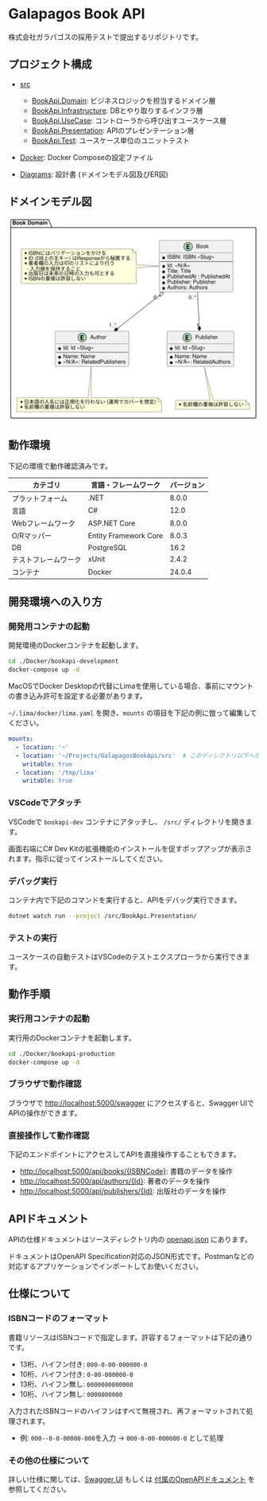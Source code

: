 # Galapagos Book API

株式会社ガラパゴスの採用テストで提出するリポジトリです。

## プロジェクト構成

- [src](/src)
  - [BookApi.Domain](/src/BookApi.Domain/): ビジネスロジックを担当するドメイン層
  - [BookApi.Infrastructure](/src/BookApi.Infrastructure/): DBとやり取りするインフラ層
  - [BookApi.UseCase](/src/BookApi.UseCase/): コントローラから呼び出すユースケース層
  - [BookApi.Presentation](/src/BookApi.Presentation/): APIのプレゼンテーション層
  - [BookApi.Test](/src/BookApi.Test/): ユースケース単位のユニットテスト

- [Docker](/Docker/): Docker Composeの設定ファイル

- [Diagrams](/Diagrams/): 設計書 (ドメインモデル図及びER図)

## ドメインモデル図

![ドメインモデル図](/Diagrams/BookApi_DomainModel.svg)

## 動作環境

下記の環境で動作確認済みです。

カテゴリ         |言語・フレームワーク |バージョン|
--------------------|---------------------|----------|
プラットフォーム    |.NET                 |8.0.0     |
言語                |C#                   |12.0      |
Webフレームワーク   |ASP.NET Core         |8.0.0     |
O/Rマッパー         |Entity Framework Core|8.0.3     |
DB                  |PostgreSQL           |16.2      |
テストフレームワーク|xUnit                |2.4.2     |
コンテナ            |Docker               |24.0.4    |

## 開発環境への入り方

### 開発用コンテナの起動

開発環境のDockerコンテナを起動します。

```bash
cd ./Docker/bookapi-development
docker-compose up -d
```

MacOSでDocker Desktopの代替にLimaを使用している場合、事前にマウントの書き込み許可を設定する必要があります。

`~/.lima/docker/lima.yaml` を開き、`mounts` の項目を下記の例に倣って編集してください。

```yaml
mounts:
  - location: '~'
  - location: '~/Projects/GalapagosBookApi/src'  # このディレクトリ以下への書き込みを許可する
    writable: true
  - location: '/tmp/lima'
    writable: true
```

### VSCodeでアタッチ

VSCodeで `bookapi-dev` コンテナにアタッチし、 `/src/` ディレクトリを開きます。

画面右端にC# Dev Kitの拡張機能のインストールを促すポップアップが表示されます。指示に従ってインストールしてください。

### デバッグ実行

コンテナ内で下記のコマンドを実行すると、APIをデバッグ実行できます。

```bash
dotnet watch run --project /src/BookApi.Presentation/
```

### テストの実行

ユースケースの自動テストはVSCodeのテストエクスプローラから実行できます。

## 動作手順

### 実行用コンテナの起動

実行用のDockerコンテナを起動します。

```bash
cd ./Docker/bookapi-production
docker-compose up -d
```

### ブラウザで動作確認

ブラウザで <http://localhost:5000/swagger> にアクセスすると、Swagger UIでAPIの操作ができます。

### 直接操作して動作確認

下記のエンドポイントにアクセスしてAPIを直接操作することもできます。

- <http://localhost:5000/api/books/{ISBNCode}>: 書籍のデータを操作
- <http://localhost:5000/api/authors/{Id}>: 著者のデータを操作
- <http://localhost:5000/api/publishers/{Id}>: 出版社のデータを操作

## APIドキュメント

APIの仕様ドキュメントはソースディレクトリ内の [openapi.json](/src/openapi.json) にあります。

ドキュメントはOpenAPI Specification対応のJSON形式です。Postmanなどの対応するアプリケーションでインポートしてお使いください。

## 仕様について

### ISBNコードのフォーマット

書籍リソースはISBNコードで指定します。許容するフォーマットは下記の通りです。

- 13桁、ハイフン付き: `000-0-00-000000-0`
- 10桁、ハイフン付き: `0-00-000000-0`
- 13桁、ハイフン無し: `0000000000000`
- 10桁、ハイフン無し: `0000000000`

入力されたISBNコードのハイフンはすべて無視され、再フォーマットされて処理されます。

- 例: `000--0-0-00000-000`を入力 → `000-0-00-000000-0` として処理

### その他の仕様について

詳しい仕様に関しては、[Swagger UI](http://localhost:5000/swagger) もしくは [付属のOpenAPIドキュメント](/src/openapi.json) を参照してください。
